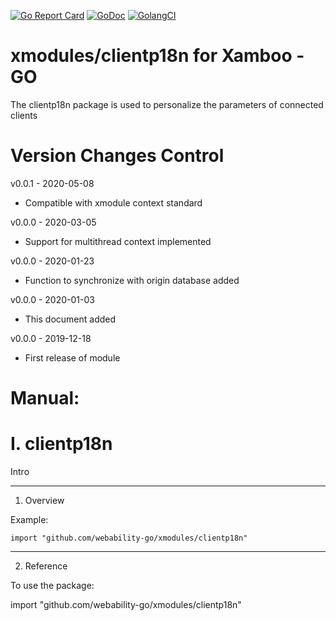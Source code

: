 [ ![Go Report Card](https://goreportcard.com/badge/github.com/webability-go/xmodules/clientp18n)](https://goreportcard.com/report/github.com/webability-go/xmodules/clientp18n)
[ ![GoDoc](https://godoc.org/github.com/webability-go/xmodules/clientp18n?status.png)](https://godoc.org/github.com/webability-go/xmodules/clientp18n)
[ ![GolangCI](https://golangci.com/badges/github.com/webability-go/xmodules/clientp18n.svg)](https://golangci.com)

xmodules/clientp18n for Xamboo - GO
================================

The clientp18n package is used to personalize the parameters of connected clients


Version Changes Control
=======================

v0.0.1 - 2020-05-08
- Compatible with xmodule context standard

v0.0.0 - 2020-03-05
- Support for multithread context implemented

v0.0.0 - 2020-01-23
- Function to synchronize with origin database added

v0.0.0 - 2020-01-03
- This document added

v0.0.0 - 2019-12-18
- First release of module


Manual:
=======================

I. clientp18n
=======================

Intro

-----------------------
1. Overview

Example:

```
import "github.com/webability-go/xmodules/clientp18n"

```


-----------------------
2. Reference

To use the package:

import "github.com/webability-go/xmodules/clientp18n"
